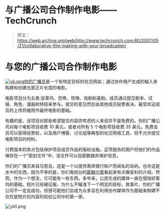 # 与广播公司合作制作电影——TechCrunch

> 原文：<https://web.archive.org/web/http://www.techcrunch.com:80/2007/05/21/collaborative-film-making-with-your-broadcaster/>

# 与您的广播公司合作制作电影

[![yb.png](img/a43d1f7faafe7c64add2eff159c0887b.png)你的广播员](https://web.archive.org/web/20220808132456/http://www.yourbroadcaster.net/)是一个有特定目标的社交网站；通过协作用户生成的输入来构建和创建五部正片长度的电影。

电影项目分为五类:宝莱坞、恐怖、惊悚、戏剧和喜剧。成员通过提交剧本、试镜、角色、漫画和特技来参与。提交的意见然后由其他成员投票表决。最受欢迎成员的上传将被用作最终电影的基础。

有趣的是，该项目对那些希望提交内容供考虑的人来说并不是免费的。你的广播公司对每个电影项目收费 10 美元，或者对所有 5 个电影项目收费 35 美元。免费会员可以获得投票权，以及用户博客、讨论组等典型的社交网络工具，但不允许提交电影项目的材料。

付费版本的卖点包括保护项目成员作品的版权设施。这项服务的用户将他们的作品保存在一个“密封文件”中，该文件可以加密数据并保护信息。

你们的广播员来自马恩岛，这是一个以提供离岸银行账户而闻名的岛屿。也许这是水中的东西，因为不幸的是，你们电视台的[薪酬方案](https://web.archive.org/web/20220808132456/http://yourbroadcaster.tv/our-mission.html)看起来有点像安利的介绍。然而，作为一个想法，它可能有一些东西。多年来，公民生成的媒体一直在侵蚀好莱坞的基础。短片已经被征服，为什么不瞄准下一个明显的目标，故事片。你的广播公司不一定会成功，但很可能他们会成为众多旨在利用协作媒体作为基础来构建不仅仅是短片的内容的初创公司中的第一家。

![yb1.png](img/0e9fe3a2b56d23101b11500f2480414a.png)